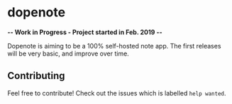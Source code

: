 # dopenote

**-- Work in Progress - Project started in Feb. 2019 --**

Dopenote is aiming to be a 100% self-hosted note app. The first releases will be very basic, and improve over time.


## Contributing

Feel free to contribute! Check out the issues which is labelled `help wanted`.
